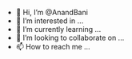 - 👋 Hi, I’m @AnandBani
- 👀 I’m interested in ...
- 🌱 I’m currently learning ...
- 💞️ I’m looking to collaborate on ...
- 📫 How to reach me ...

<!---
AnandBani/AnandBani is a ✨ special ✨ repository because its `README.md` (this file) appears on your GitHub profile.
You can click the Preview link to take a look at your changes.
--->

